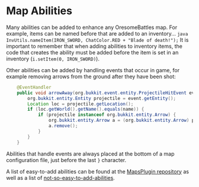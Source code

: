 Map Abilities
=============

Many abilities can be added to enhance any OresomeBattles map.
For example, items can be named before that are added to an inventory...
```java InvUtils.nameItem(IRON_SWORD, ChatColor.RED + "Blade of death!");```
It is important to remember that when adding abilities to inventory items, the code that creates the ability must be added before the item is set in an inventory (```i.setItem(0, IRON_SWORD)```).

Other abilities can be added by handling events that occur in game, for example removing arrows from the ground after they have been shot:

```java
    @EventHandler
    public void arrowAway(org.bukkit.event.entity.ProjectileHitEvent event) {
        org.bukkit.entity.Entity projectile = event.getEntity();
        Location loc = projectile.getLocation();
        if (loc.getWorld().getName().equals(name)) {
            if (projectile instanceof org.bukkit.entity.Arrow) {
                org.bukkit.entity.Arrow a = (org.bukkit.entity.Arrow) projectile;
                a.remove();
            }
        }
    }
```

Abilities that handle events are always placed at the bottom of a map configuration file, just before the last ```}``` character.

A list of easy-to-add abilities can be found at the [MapsPlugin repository](https://github.com/OresomeCraft/MapsPlugin/wiki/Advanced-Map-Options) as well as a list of [not-so-easy-to-add-abilities](https://github.com/OresomeCraft/MapsPlugin/wiki/Special-Abilities).